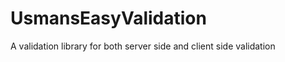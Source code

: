 UsmansEasyValidation
====================

A validation library for both server side and client side validation
